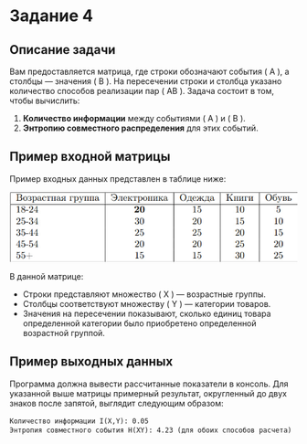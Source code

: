 # Задание 4

## Описание задачи

Вам предоставляется матрица, где строки обозначают события \( A \), а столбцы — значения \( B \). На пересечении строки и столбца указано количество способов реализации пар \( AB \). Задача состоит в том, чтобы вычислить:

1. **Количество информации** между событиями \( A \) и \( B \).  
2. **Энтропию совместного распределения** для этих событий.

## Пример входной матрицы

Пример входных данных представлен в таблице ниже:

!["Пример матрицы"](./info.jpg "Пример входной матрицы")

В данной матрице:

- Строки представляют множество \( X \) — возрастные группы.  
- Столбцы соответствуют множеству \( Y \) — категории товаров.  
- Значения на пересечении показывают, сколько единиц товара определенной категории было приобретено определенной возрастной группой.

## Пример выходных данных

Программа должна вывести рассчитанные показатели в консоль. Для указанной выше матрицы примерный результат, округленный до двух знаков после запятой, выглядит следующим образом:

```
Количество информации I(X,Y): 0.05
Энтропия совместного события H(XY): 4.23 (для обоих способов расчета)
```
